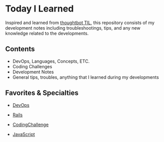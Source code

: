 # Today I Learned

Inspired and learned from [thoughtbot TIL](https://github.com/thoughtbot/til), this repository consists of my development notes including troubleshootings, tips, and any new knowledge related to the developments.

## Contents
- DevOps, Languages, Concepts, ETC.
- Coding Challenges
- Development Notes
- General tips, troubles, anything that I learned during my developments

## Favorites & Specialties
- [DevOps](https://github.com/91juhwang/TIL/tree/master/DevOps)

- [Rails](https://github.com/91juhwang/TIL/tree/master/Ruby/Rails)

- [CodingChallenge](https://github.com/91juhwang/TIL/tree/master/CodingChallenges)

- [JavaScript](https://github.com/91juhwang/TIL/tree/master/JavaScript)